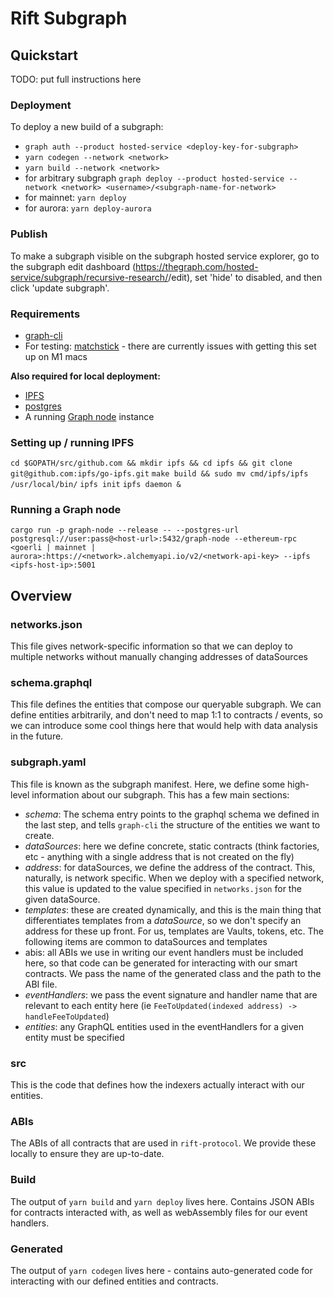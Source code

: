 # Rift Subgraph

## Quickstart

TODO: put full instructions here

### Deployment

To deploy a new build of a subgraph:

- `graph auth --product hosted-service <deploy-key-for-subgraph>`
- `yarn codegen --network <network>`
- `yarn build --network <network>`
- for arbitrary subgraph `graph deploy --product hosted-service --network <network> <username>/<subgraph-name-for-network>`
- for mainnet: `yarn deploy`
- for aurora: `yarn deploy-aurora`

### Publish

To make a subgraph visible on the subgraph hosted service explorer, go to the subgraph edit dashboard (https://thegraph.com/hosted-service/subgraph/recursive-research/<subgraph-name>/edit),
set 'hide' to disabled, and then click 'update subgraph'.

### Requirements

- [graph-cli](https://thegraph.com/docs/en/developer/quick-start/)
- For testing: [matchstick](https://github.com/LimeChain/matchstick) - there are currently issues with getting this set up on M1 macs

**Also required for local deployment:**

- [IPFS](https://github.com/ipfs/ipfs)
- [postgres](https://gist.github.com/phortuin/2fe698b6c741fd84357cec84219c6667)
- A running [Graph node](https://github.com/graphprotocol/graph-node) instance

### Setting up / running IPFS

`cd $GOPATH/src/github.com && mkdir ipfs && cd ipfs && git clone git@github.com:ipfs/go-ipfs.git`
`make build && sudo mv cmd/ipfs/ipfs /usr/local/bin/`
`ipfs init`
`ipfs daemon &`

### Running a Graph node

`cargo run -p graph-node --release -- --postgres-url postgresql://user:pass@<host-url>:5432/graph-node --ethereum-rpc <goerli | mainnet | aurora>:https://<network>.alchemyapi.io/v2/<network-api-key> --ipfs <ipfs-host-ip>:5001`

## Overview

### networks.json

This file gives network-specific information so that we can deploy to multiple networks without manually changing addresses of dataSources

### schema.graphql

This file defines the entities that compose our queryable subgraph. We can define entities arbitrarily, and don't need to map 1:1 to contracts / events, so we can introduce some cool things here that would help with data analysis in the future.

### subgraph.yaml

This file is known as the subgraph manifest. Here, we define some high-level information about our subgraph. This has a few main sections:

- _schema_: The schema entry points to the graphql schema we defined in the last step, and tells `graph-cli` the structure of the entities we want to create.
- _dataSources_: here we define concrete, static contracts (think factories, etc - anything with a single address that is not created on the fly)
- _address_: for dataSources, we define the address of the contract. This, naturally, is network specific. When we deploy with a specified network, this value is updated to the value specified in `networks.json` for the given dataSource.
- _templates_: these are created dynamically, and this is the main thing that differentiates templates from a _dataSource_, so we don't specify an address for these up front. For us, templates are Vaults, tokens, etc. The following items are common to dataSources and templates
- abis: all ABIs we use in writing our event handlers must be included here, so that code can be generated for interacting with our smart contracts. We pass the name of the generated class and the path to the ABI file.
- _eventHandlers_: we pass the event signature and handler name that are relevant to each entity here (ie `FeeToUpdated(indexed address) -> handleFeeToUpdated`)
- _entities_: any GraphQL entities used in the eventHandlers for a given entity must be specified

### src

This is the code that defines how the indexers actually interact with our entities.

### ABIs

The ABIs of all contracts that are used in `rift-protocol`. We provide these locally to ensure they are up-to-date.

### Build

The output of `yarn build` and `yarn deploy` lives here. Contains JSON ABIs for contracts interacted with, as well as webAssembly files for our event handlers.

### Generated

The output of `yarn codegen` lives here - contains auto-generated code for interacting with our defined entities and contracts.
